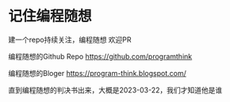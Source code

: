 # 记住编程随想


建一个repo持续关注，编程随想
欢迎PR

编程随想的Github Repo
https://github.com/programthink

编程随想的Bloger
https://program-think.blogspot.com/


直到编程随想的判决书出来，大概是2023-03-22，我们才知道他是谁
![]()

